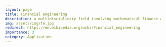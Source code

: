```yaml
---
layout: page
title: Financial engineering
description: a multidisciplinary field involving mathematical finance and computational finance
img: assets/img/fe.jpg
redirect: https://en.wikipedia.org/wiki/Financial_engineering
importance: 3
category: Application
---
```

